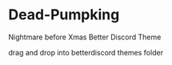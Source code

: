 # Dead-Pumpking
Nightmare before Xmas Better Discord Theme


drag and drop into betterdiscord themes folder

